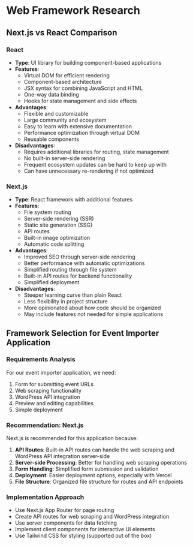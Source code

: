 # Web Framework Research

## Next.js vs React Comparison

### React
- **Type**: UI library for building component-based applications
- **Features**:
  - Virtual DOM for efficient rendering
  - Component-based architecture
  - JSX syntax for combining JavaScript and HTML
  - One-way data binding
  - Hooks for state management and side effects
- **Advantages**:
  - Flexible and customizable
  - Large community and ecosystem
  - Easy to learn with extensive documentation
  - Performance optimization through virtual DOM
  - Reusable components
- **Disadvantages**:
  - Requires additional libraries for routing, state management
  - No built-in server-side rendering
  - Frequent ecosystem updates can be hard to keep up with
  - Can have unnecessary re-rendering if not optimized

### Next.js
- **Type**: React framework with additional features
- **Features**:
  - File system routing
  - Server-side rendering (SSR)
  - Static site generation (SSG)
  - API routes
  - Built-in image optimization
  - Automatic code splitting
- **Advantages**:
  - Improved SEO through server-side rendering
  - Better performance with automatic optimizations
  - Simplified routing through file system
  - Built-in API routes for backend functionality
  - Simplified deployment
- **Disadvantages**:
  - Steeper learning curve than plain React
  - Less flexibility in project structure
  - More opinionated about how code should be organized
  - May include features not needed for simple applications

## Framework Selection for Event Importer Application

### Requirements Analysis
For our event importer application, we need:
1. Form for submitting event URLs
2. Web scraping functionality
3. WordPress API integration
4. Preview and editing capabilities
5. Simple deployment

### Recommendation: Next.js
Next.js is recommended for this application because:
1. **API Routes**: Built-in API routes can handle the web scraping and WordPress API integration server-side
2. **Server-side Processing**: Better for handling web scraping operations
3. **Form Handling**: Simplified form submission and validation
4. **Deployment**: Easier deployment options, especially with Vercel
5. **File Structure**: Organized file structure for routes and API endpoints

### Implementation Approach
- Use Next.js App Router for page routing
- Create API routes for web scraping and WordPress integration
- Use server components for data fetching
- Implement client components for interactive UI elements
- Use Tailwind CSS for styling (supported out of the box)
